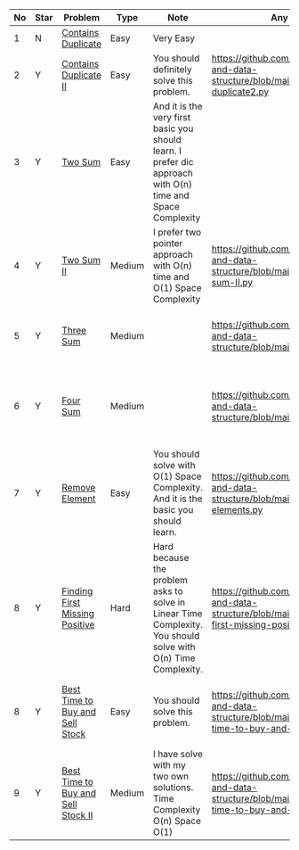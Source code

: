 No|Star|Problem| Type| Note| Any Reference| Related
| -------------| ------------- | ------------- |------------- |------------- |------------- |------------- |
1|N|[Contains Duplicate](https://leetcode.com/problems/contains-duplicate/)|Easy|Very Easy||
2|Y|[Contains Duplicate II](https://leetcode.com/problems/contains-duplicate-ii/)|Easy|You should definitely solve this problem.|https://github.com/SaPhyoThuHtet/algos-and-data-structure/blob/main/array/basics/contains-duplicate2.py|
3|Y|[Two Sum](https://leetcode.com/problems/two-sum/)| Easy|And it is the very first basic you should learn. I prefer dic approach with O(n) time and Space Complexity||Two SumII, Three Sum, Four Sum, K-Sum
4|Y|[Two Sum II](https://leetcode.com/problems/two-sum-ii-input-array-is-sorted/)|Medium|I prefer two pointer approach with O(n) time and O(1) Space Complexity|https://github.com/SaPhyoThuHtet/algos-and-data-structure/blob/main/array/basics/two-sum-II.py|Two SumIII, Three Sum, Four Sum, K-Sum
5|Y|[Three Sum](https://leetcode.com/problems/3sum/)|Medium||https://github.com/SaPhyoThuHtet/algos-and-data-structure/blob/main/array/basics/3sum.py|Three Sum, Four Sum, K-Sum
6|Y|[Four Sum](https://leetcode.com/problems/4sum/)|Medium||https://github.com/SaPhyoThuHtet/algos-and-data-structure/blob/main/array/basics/4sum.py|Two SumIII, Three Sum, Four Sum, K-Sum
7|Y|[Remove Element](https://leetcode.com/problems/remove-element/)| Easy|You should solve with O(1) Space Complexity. And it is the basic you should learn.|https://github.com/SaPhyoThuHtet/algos-and-data-structure/blob/main/array/basics/remove-elements.py|First Missing Positive
8|Y|[Finding First Missing Positive](https://leetcode.com/problems/first-missing-positive/)|Hard|Hard because the problem asks to solve in Linear Time Complexity. You should solve with O(n) Time Complexity.|https://github.com/SaPhyoThuHtet/algos-and-data-structure/blob/main/array/basics/finding-first-missing-positive.py|
8|Y|[Best Time to Buy and Sell Stock](https://leetcode.com/problems/best-time-to-buy-and-sell-stock/)|Easy|You should solve this problem.|https://github.com/SaPhyoThuHtet/algos-and-data-structure/blob/main/array/basics/best-time-to-buy-and-sell.py|Best Time to Buy and Sell II, III, IV
9|Y|[Best Time to Buy and Sell Stock II](https://leetcode.com/problems/best-time-to-buy-aMediumell-stock-ii/)| Medium|I have solve with my two own solutions. Time Complexity O(n) Space O(1)|https://github.com/SaPhyoThuHtet/algos-and-data-structure/blob/main/array/basics/best-time-to-buy-and-sell-approach.py|Best Time to Buy and Sell III, IV
